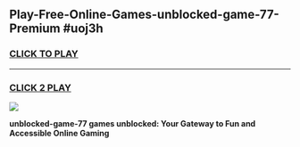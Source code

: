 
## Play-Free-Online-Games-unblocked-game-77-Premium #uoj3h
<h3>
<a href="https://premium.freeplayer.one?title=unblocked-game-77&ref=8M">CLICK TO PLAY</a></h3>
<hr>

<h3>
<a href="https://premium.freeplayer.one?title=unblocked-game-77&ref=8M">CLICK 2 PLAY</a>
  
</h3>

<a href="https://premium.freeplayer.one?title=unblocked-game-77&ref=8M"><img src="https://clearcache.store/games.png"></a>


**unblocked-game-77 games unblocked: Your Gateway to Fun and Accessible Online Gaming**
